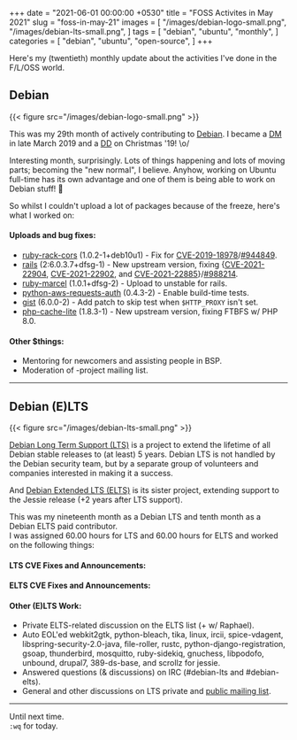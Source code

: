 +++
date = "2021-06-01 00:00:00 +0530"
title = "FOSS Activites in May 2021"
slug = "foss-in-may-21"
images = [
    "/images/debian-logo-small.png",
    "/images/debian-lts-small.png",
]
tags = [
    "debian",
    "ubuntu",
    "monthly",
]
categories = [
    "debian",
    "ubuntu",
    "open-source",
]
+++

Here's my (twentieth) monthly update about the activities I've done in the F/L/OSS world.

## Debian
{{< figure src="/images/debian-logo-small.png" >}}

This was my 29th month of actively contributing to [Debian](https://www.debian.org/).
I became a [DM](https://wiki.debian.org/DebianMaintainer) in late March 2019 and a [DD](https://wiki.debian.org/DebianDeveloper) on Christmas '19! \o/

Interesting month, surprisingly. Lots of things happening and lots of moving parts; becoming the "new normal", I believe.
Anyhow, working on Ubuntu full-time has its own advantage and one of them is being able to work on Debian stuff! 🥰

So whilst I couldn't upload a lot of packages because of the freeze, here's what I worked on:

#### Uploads and bug fixes:

- [ruby-rack-cors](https://tracker.debian.org/pkg/ruby-rack-cors) (1.0.2-1+deb10u1) - Fix for [CVE-2019-18978](https://security-tracker.debian.org/tracker/CVE-2019-18978)/[#944849](https://bugs.debian.org/944849).
- [rails](https://tracker.debian.org/pkg/rails) (2:6.0.3.7+dfsg-1) - New upstream version, fixing {[CVE-2021-22904](https://security-tracker.debian.org/tracker/CVE-2021-22904), [CVE-2021-22902](https://security-tracker.debian.org/tracker/CVE-2021-22902), and [CVE-2021-22885](https://security-tracker.debian.org/tracker/CVE-2021-22885)}/[#988214](https://bugs.debian.org/988214).
- [ruby-marcel](https://tracker.debian.org/pkg/ruby-marcel) (1.0.1+dfsg-2) - Upload to unstable for rails.
- [python-aws-requests-auth](https://tracker.debian.org/pkg/python-aws-requests-auth) (0.4.3-2) - Enable build-time tests.
- [gist](https://tracker.debian.org/pkg/gist) (6.0.0-2) - Add patch to skip test when `$HTTP_PROXY` isn't set.
- [php-cache-lite](https://tracker.debian.org/pkg/php-cache-lite) (1.8.3-1) - New upstream version, fixing FTBFS w/ PHP 8.0.

#### Other $things:

- Mentoring for newcomers and assisting people in BSP.
- Moderation of -project mailing list.

---

## Debian (E)LTS
{{< figure src="/images/debian-lts-small.png" >}}

[Debian Long Term Support (LTS)](https://www.freexian.com/en/services/debian-lts.html) is a project to extend the lifetime of all Debian stable releases to (at least) 5 years. Debian LTS is not handled by the Debian security team, but by a separate group of volunteers and companies interested in making it a success.  

And [Debian Extended LTS (ELTS)](https://deb.freexian.com/extended-lts) is its sister project, extending support to the Jessie release (+2 years after LTS support).

This was my nineteenth month as a Debian LTS and tenth month as a Debian ELTS paid contributor.  
I was assigned 60.00 hours for LTS and 60.00 hours for ELTS and worked on the following things:  

#### LTS CVE Fixes and Announcements:

#### ELTS CVE Fixes and Announcements:

#### Other (E)LTS Work:

- Private ELTS-related discussion on the ELTS list (+ w/ Raphael).
- Auto EOL'ed webkit2gtk, python-bleach, tika, linux, ircii, spice-vdagent, libspring-security-2.0-java, file-roller, rustc, python-django-registration, gsoap, thunderbird, mosquitto, ruby-sidekiq, gnuchess, libpodofo, unbound, drupal7, 389-ds-base, and scrollz for jessie.
- Answered questions (& discussions) on IRC (#debian-lts and #debian-elts).
- General and other discussions on LTS private and [public mailing list](https://lists.debian.org/debian-lts/2021/02/threads.html).

---

Until next time.  
`:wq` for today.
